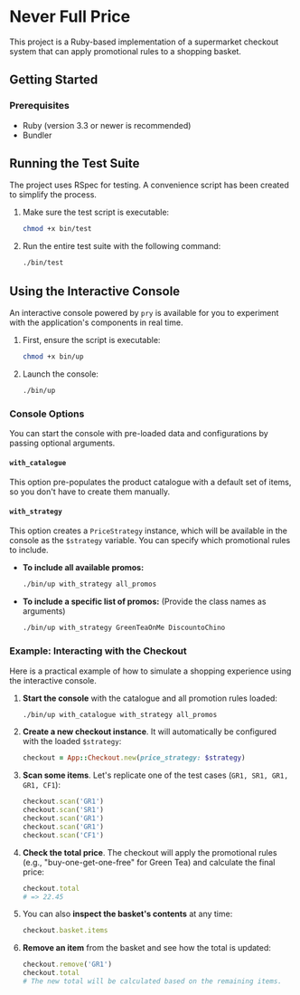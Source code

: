 # Never Full Price

This project is a Ruby-based implementation of a supermarket checkout system that can apply promotional rules to a shopping basket.

## Getting Started

### Prerequisites

*   Ruby (version 3.3 or newer is recommended)
*   Bundler

## Running the Test Suite

The project uses RSpec for testing. A convenience script has been created to simplify the process.

1.  Make sure the test script is executable:

    ```sh
    chmod +x bin/test
    ```

2.  Run the entire test suite with the following command:

    ```sh
    ./bin/test
    ```

## Using the Interactive Console

An interactive console powered by `pry` is available for you to experiment with the application's components in real time.

1.  First, ensure the script is executable:

    ```sh
    chmod +x bin/up
    ```

2.  Launch the console:

    ```sh
    ./bin/up
    ```

### Console Options

You can start the console with pre-loaded data and configurations by passing optional arguments.

#### `with_catalogue`

This option pre-populates the product catalogue with a default set of items, so you don't have to create them manually.

#### `with_strategy`

This option creates a `PriceStrategy` instance, which will be available in the console as the `$strategy` variable. You can specify which promotional rules to include.

*   **To include all available promos:**

    ```sh
    ./bin/up with_strategy all_promos
    ```

*   **To include a specific list of promos:** (Provide the class names as arguments)

    ```sh
    ./bin/up with_strategy GreenTeaOnMe DiscountoChino
    ```

### Example: Interacting with the Checkout

Here is a practical example of how to simulate a shopping experience using the interactive console.

1.  **Start the console** with the catalogue and all promotion rules loaded:

    ```sh
    ./bin/up with_catalogue with_strategy all_promos
    ```

2.  **Create a new checkout instance**. It will automatically be configured with the loaded `$strategy`:

    ```ruby
    checkout = App::Checkout.new(price_strategy: $strategy)
    ```

3.  **Scan some items**. Let's replicate one of the test cases (`GR1, SR1, GR1, GR1, CF1`):

    ```ruby
    checkout.scan('GR1')
    checkout.scan('SR1')
    checkout.scan('GR1')
    checkout.scan('GR1')
    checkout.scan('CF1')
    ```

4.  **Check the total price**. The checkout will apply the promotional rules (e.g., "buy-one-get-one-free" for Green Tea) and calculate the final price:

    ```ruby
    checkout.total
    # => 22.45
    ```

5.  You can also **inspect the basket's contents** at any time:

    ```ruby
    checkout.basket.items
    ```

6.  **Remove an item** from the basket and see how the total is updated:

    ```ruby
    checkout.remove('GR1')
    checkout.total
    # The new total will be calculated based on the remaining items.
    ```